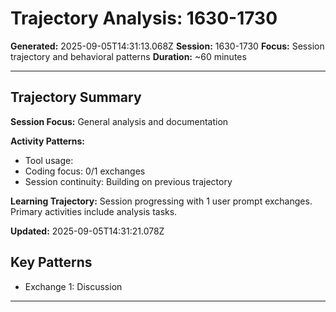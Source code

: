 # Trajectory Analysis: 1630-1730

**Generated:** 2025-09-05T14:31:13.068Z
**Session:** 1630-1730
**Focus:** Session trajectory and behavioral patterns
**Duration:** ~60 minutes

---

## Trajectory Summary

**Session Focus:** General analysis and documentation

**Activity Patterns:**
- Tool usage: 
- Coding focus: 0/1 exchanges
- Session continuity: Building on previous trajectory

**Learning Trajectory:** Session progressing with 1 user prompt exchanges. Primary activities include analysis tasks.

**Updated:** 2025-09-05T14:31:21.078Z


## Key Patterns

- Exchange 1: Discussion

---


